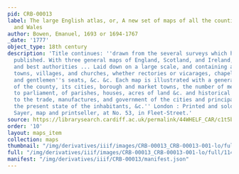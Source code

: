 ```yaml
---
pid: CRB-00013
label: The large English atlas, or, A new set of maps of all the counties in England
  and Wales
author: Bowen, Emanuel, 1693 or 1694-1767
_date: '1777'
object_type: 18th century
description: 'Title continues: ''drawn from the several surveys which have been hitherto
  published. With three general maps of England, Scotland, and Ireland, from the latest
  and best authorities ... Laid down on a large scale, and containing all the cities,
  towns, villages, and churches, whether rectories or vicarages, chapels, many noblemen''s
  and gentlemen''s seats, &c. &c. Each map is illustrated with a general description
  of the county, its cities, borough and market towns, the number of members returned
  to parliament, of parishes, houses, acres of land &c. and historical extracts relative
  to the trade, manufactures, and government of the cities and principal towns, and
  the present state of the inhabitants, &c.'' London : Printed and sold by Robert
  Sayer, map and printseller, at No. 53, in Fleet-Street.'
source: https://librarysearch.cardiff.ac.uk/permalink/44WHELF_CAR/c1t5b/alma9910778533402420
order: '10'
layout: maps_item
collection: maps
thumbnail: "/img/derivatives/iiif/images/CRB-00013_CRB-00013-001-lo/full/250,/0/default.jpg"
full: "/img/derivatives/iiif/images/CRB-00013_CRB-00013-001-lo/full/1140,/0/default.jpg"
manifest: "/img/derivatives/iiif/CRB-00013/manifest.json"
---
```

